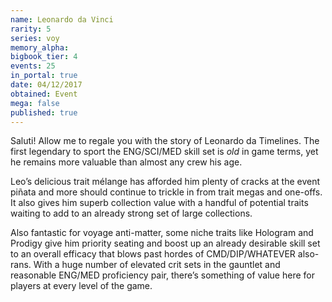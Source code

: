 ```yaml
---
name: Leonardo da Vinci
rarity: 5
series: voy
memory_alpha:
bigbook_tier: 4
events: 25
in_portal: true
date: 04/12/2017
obtained: Event
mega: false
published: true
---
```


Saluti! Allow me to regale you with the story of Leonardo da Timelines. The first legendary to sport the ENG/SCI/MED skill set is *old* in game terms, yet he remains more valuable than almost any crew his age.

Leo’s delicious trait mélange has afforded him plenty of cracks at the event piñata and more should continue to trickle in from trait megas and one-offs. It also gives him superb collection value with a handful of potential traits waiting to add to an already strong set of large collections.

Also fantastic for voyage anti-matter, some niche traits like Hologram and Prodigy give him priority seating and boost up an already desirable skill set to an overall efficacy that blows past hordes of CMD/DIP/WHATEVER also-rans. With a huge number of elevated crit sets in the gauntlet and reasonable ENG/MED proficiency pair, there’s something of value here for players at every level of the game.

